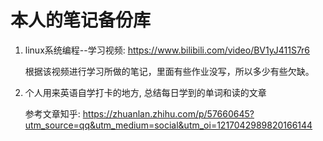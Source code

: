 # 本人的笔记备份库

1. linux系统编程--学习视频: https://www.bilibili.com/video/BV1yJ411S7r6

   根据该视频进行学习所做的笔记，里面有些作业没写，所以多少有些欠缺。

2. 个人用来英语自学打卡的地方, 总结每日学到的单词和读的文章

   参考文章知乎: https://zhuanlan.zhihu.com/p/57660645?utm_source=qq&utm_medium=social&utm_oi=1217042989820166144